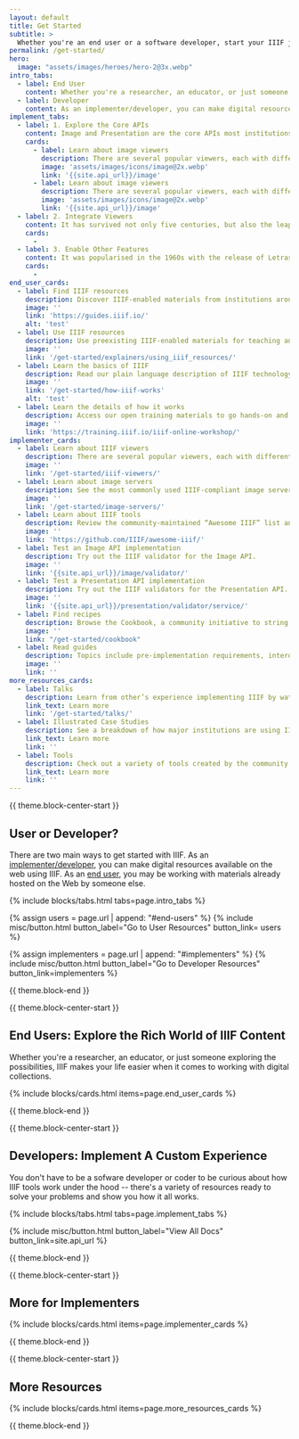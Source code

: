 ```yaml
---
layout: default
title: Get Started
subtitle: >
  Whether you're an end user or a software developer, start your IIIF journey with these resources. 
permalink: /get-started/
hero:
  image: "assets/images/heroes/hero-2@3x.webp"
intro_tabs: 
  - label: End User
    content: Whether you're a researcher, an educator, or just someone exploring the possibilities, IIIF makes your life easier when it comes to working with digital collections.
  - label: Developer
    content: As an implementer/developer, you can make digital resources available on the web using IIIF.
implement_tabs:
  - label: 1. Explore the Core APIs
    content: Image and Presentation are the core APIs most institutions start with. Choose to retrieve images with the Image API or the image’s metadata with the Presentation API.
    cards:
      - label: Learn about image viewers
        description: There are several popular viewers, each with different capabilities.
        image: 'assets/images/icons/image@2x.webp'
        link: '{{site.api_url}}/image'
      - label: Learn about image viewers
        description: There are several popular viewers, each with different capabilities.
        image: 'assets/images/icons/image@2x.webp'
        link: '{{site.api_url}}/image'
  - label: 2. Integrate Viewers
    content: It has survived not only five centuries, but also the leap into electronic typesetting, remaining essentially unchanged.
    cards:
      -
  - label: 3. Enable Other Features
    content: It was popularised in the 1960s with the release of Letraset sheets containing Lorem Ipsum passages, and more recently with desktop publishing software like Aldus PageMaker including versions of Lorem Ipsum.
    cards:
      -
end_user_cards:
  - label: Find IIIF resources
    description: Discover IIIF-enabled materials from institutions around the world.
    image: ''
    link: 'https://guides.iiif.io/'
    alt: 'test'
  - label: Use IIIF resources
    description: Use preexisting IIIF-enabled materials for teaching and research across sites and tools.
    image: ''
    link: '/get-started/explainers/using_iiif_resources/'
  - label: Learn the basics of IIIF
    description: Read our plain language description of IIIF technology.
    image: ''
    link: '/get-started/how-iiif-works'
    alt: 'test'
  - label: Learn the details of how it works
    description: Access our open training materials to go hands-on and learn how resources are made available via IIIF.
    image: ''
    link: 'https://training.iiif.io/iiif-online-workshop/'
implementer_cards:
  - label: Learn about IIIF viewers
    description: There are several popular viewers, each with different capabilities.
    image: ''
    link: '/get-started/iiif-viewers/'
  - label: Learn about image servers
    description: See the most commonly used IIIF-compliant image servers.
    image: ''
    link: '/get-started/image-servers/'
  - label: Learn about IIIF tools
    description: Review the community-maintained “Awesome IIIF” list and see what’s available to you. (External link)
    image: ''
    link: 'https://github.com/IIIF/awesome-iiif/'
  - label: Test an Image API implementation
    description: Try out the IIIF validator for the Image API.
    image: ''
    link: '{{site.api_url}}/image/validator/'
  - label: Test a Presentation API implementation
    description: Try out the IIIF validators for the Presentation API.
    image: ''
    link: '{{site.api_url}}/presentation/validator/service/'
  - label: Find recipes
    description: Browse the Cookbook, a community initiative to string together commonly used functions into code “recipes” that can be easily reused.
    image: ''
    link: "/get-started/cookbook"
  - label: Read guides
    description: Topics include pre-implementation requirements, interoperability best practices, UX best practices, and more.
    image: ''
    link: ''
more_resources_cards:
  - label: Talks
    description: Learn from other’s experience implementing IIIF by watching conference presentations.
    link_text: Learn more
    link: '/get-started/talks/'
  - label: Illustrated Case Studies
    description: See a breakdown of how major institutions are using IIIF to make their collections available.
    link_text: Learn more
    link: ''
  - label: Tools
    description: Check out a variety of tools created by the community.
    link_text: Learn more
    link: ''
---
```


{{ theme.block-center-start }}


## User or Developer? 


<div class="has-text-justified" markdown=1>

There are two main ways to get started with IIIF. As an [implementer/developer](#implementers), you can make digital resources available on the web using IIIF. As an [end user](#end-users), you may be working with materials already hosted on the Web by someone else. 


{% include blocks/tabs.html tabs=page.intro_tabs %}


{% assign users = page.url | append: "#end-users"  %}
{% include misc/button.html button_label="Go to User Resources" button_link= users %}

{% assign implementers = page.url | append: "#implementers"  %}
{% include misc/button.html button_label="Go to Developer Resources" button_link=implementers %}

</div>


{{ theme.block-end }}


{{ theme.block-center-start }}

<a name='end-users'></a>
## End Users: Explore the Rich World of IIIF Content

Whether you're a researcher, an educator, or just someone exploring the possibilities, IIIF makes your life easier when it comes to working with digital collections.

{% include blocks/cards.html items=page.end_user_cards %}

{{ theme.block-end }}


{{ theme.block-center-start }}

<a name='implementers'></a>
## Developers: Implement A Custom Experience

You don't have to be a sofware developer or coder to be curious about how IIIF tools work under the hood -- there's a variety of resources ready to solve your problems and show you how it all works.

{% include blocks/tabs.html tabs=page.implement_tabs %}


{% include misc/button.html button_label="View All Docs" button_link=site.api_url %}


{{ theme.block-end }}

{{ theme.block-center-start }}

## More for Implementers

{% include blocks/cards.html items=page.implementer_cards %}

{{ theme.block-end }}



{{ theme.block-center-start }}

## More Resources

{% include blocks/cards.html items=page.more_resources_cards %}

{{ theme.block-end }}